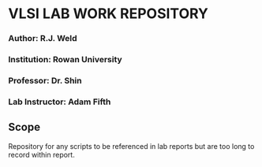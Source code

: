 # VLSI LAB WORK REPOSITORY
### Author: R.J. Weld
### Institution: Rowan University
### Professor: Dr. Shin
### Lab Instructor: Adam Fifth

Scope
-----
Repository for any scripts to be referenced in lab reports but are too long to record within report.
